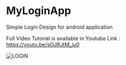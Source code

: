 # MyLoginApp

Simple Login Design for android application 

Full Video Tutorial is available in Youtube Link : https://youtu.be/sOJRJtM_iu0

![LOGIN](https://user-images.githubusercontent.com/68380115/126171145-4212b2e5-db0a-41b3-b18a-5697222f2596.PNG)
